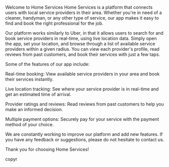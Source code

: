 Welcome to Home Services
Home Services is a platform that connects users with local service providers in their area. Whether you're in need of a cleaner, handyman, or any other type of service, our app makes it easy to find and book the right professional for the job.

Our platform works similarly to Uber, in that it allows users to search for and book service providers in real-time, using live location data. Simply open the app, set your location, and browse through a list of available service providers within a given radius. You can view each provider's profile, read reviews from past customers, and book their services with just a few taps.

Some of the features of our app include:

Real-time booking: View available service providers in your area and book their services instantly.

Live location tracking: See where your service provider is in real-time and get an estimated time of arrival.

Provider ratings and reviews: Read reviews from past customers to help you make an informed decision.

Multiple payment options: Securely pay for your service with the payment method of your choice.

We are constantly working to improve our platform and add new features. If you have any feedback or suggestions, please do not hesitate to contact us.

Thank you for choosing Home Services!



copyr
